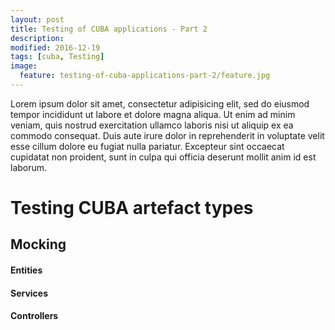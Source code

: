 ```yaml
---
layout: post
title: Testing of CUBA applications - Part 2
description:
modified: 2016-12-19
tags: [cuba, Testing]
image:
  feature: testing-of-cuba-applications-part-2/feature.jpg
---
```

Lorem ipsum dolor sit amet, consectetur adipisicing elit, sed do eiusmod tempor incididunt ut labore et dolore magna aliqua. Ut enim ad minim veniam, quis nostrud exercitation ullamco laboris nisi ut aliquip ex ea commodo consequat. Duis aute irure dolor in reprehenderit in voluptate velit esse cillum dolore eu fugiat nulla pariatur. Excepteur sint occaecat cupidatat non proident, sunt in culpa qui officia deserunt mollit anim id est laborum.

<!-- more -->

# Testing CUBA artefact types

## Mocking

#### Entities

#### Services

#### Controllers
